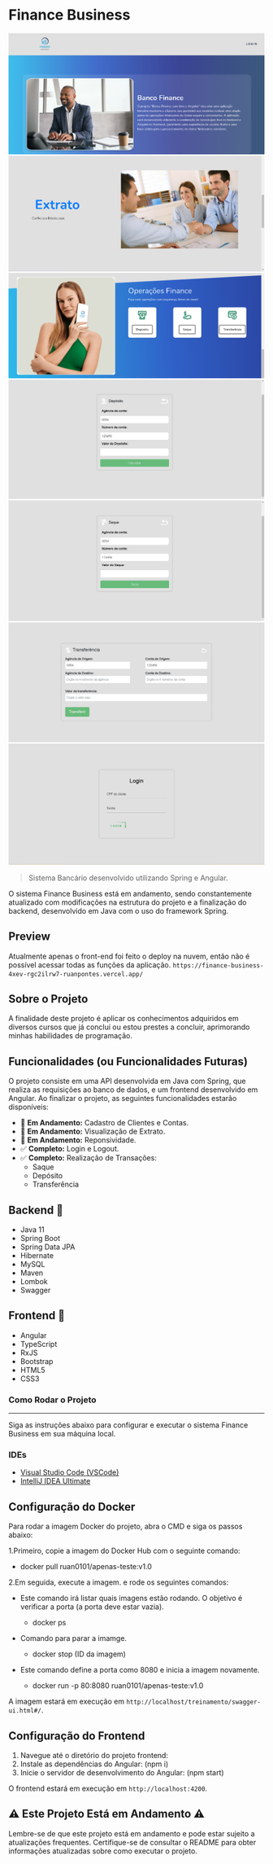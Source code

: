 # Finance Business

![Descrição da Imagem](view/view/src/assets/github/Inicio.png)
![Descrição da Imagem](view/view/src/assets/github/extrato.png)
![Descrição da Imagem](view/view/src/assets/github/operacoes.png)
![Descrição da Imagem](view/view/src/assets/github/Deposito.png)
![Descrição da Imagem](view/view/src/assets/github/Saque.png)
![Descrição da Imagem](view/view/src/assets/github/Transferencia.png)
![Descrição da Imagem](view/view/src/assets/github/Telalogin2.png)

> Sistema Bancário desenvolvido utilizando Spring e Angular.

O sistema Finance Business está em andamento, sendo constantemente atualizado com modificações na estrutura do projeto e a finalização do backend, desenvolvido em Java com o uso do framework Spring.

## Preview
Atualmente apenas o front-end foi feito o deploy na nuvem, então não é possível acessar todas as funções da aplicação.
 `https://finance-business-4xev-rgc2ilrw7-ruanpontes.vercel.app/ `

## Sobre o Projeto

A finalidade deste projeto é aplicar os conhecimentos adquiridos em diversos cursos que já concluí ou estou prestes a concluir, aprimorando minhas habilidades de programação.

## Funcionalidades (ou Funcionalidades Futuras)

O projeto consiste em uma API desenvolvida em Java com Spring, que realiza as requisições ao banco de dados, e um frontend desenvolvido em Angular. Ao finalizar o projeto, as seguintes funcionalidades estarão disponíveis:

- 🔄 **Em Andamento:** Cadastro de Clientes e Contas.
- 🔄 **Em Andamento:** Visualização de Extrato.
- 🔄 **Em Andamento:** Reponsividade.
- ✅ **Completo:** Login e Logout.
- ✅ **Completo:** Realização de Transações:
  - Saque
  - Depósito
  - Transferência

## Backend 🚀

- Java 11
- Spring Boot
- Spring Data JPA
- Hibernate
- MySQL
- Maven
- Lombok
- Swagger

## Frontend 🚀

- Angular
- TypeScript
- RxJS
- Bootstrap
- HTML5
- CSS3

### Como Rodar o Projeto
---
Siga as instruções abaixo para configurar e executar o sistema Finance Business em sua máquina local.

### IDEs

- [Visual Studio Code (VSCode)](https://code.visualstudio.com/)
- [IntelliJ IDEA Ultimate](https://www.jetbrains.com/ide)

## Configuração do Docker

Para rodar a imagem Docker do projeto, abra o CMD e siga os passos abaixo:

1.Primeiro, copie a imagem do Docker Hub com o seguinte comando:

- docker pull ruan0101/apenas-teste:v1.0

2.Em seguida, execute a imagem. e rode os seguintes comandos:

- Este comando irá listar quais imagens estão rodando. O objetivo é verificar a porta (a porta deve estar vazia).
  - docker ps 

- Comando para parar a imamge.
  - docker stop (ID da imagem)

- Este comando define a porta como 8080 e inicia a imagem novamente.
  - docker run -p 80:8080 ruan0101/apenas-teste:v1.0


A imagem estará em execução em  `http://localhost/treinamento/swagger-ui.html#/`.

## Configuração do Frontend

1. Navegue até o diretório do projeto frontend:
2. Instale as dependências do Angular: (npm i)
3. Inicie o servidor de desenvolvimento do Angular: (npm start)

O frontend estará em execução em `http://localhost:4200`.

## ⚠️ Este Projeto Está em Andamento ⚠️
Lembre-se de que este projeto está em andamento e pode estar sujeito a atualizações frequentes. Certifique-se de consultar o README para obter informações atualizadas sobre como executar o projeto.
